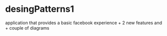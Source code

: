 # desingPatterns1
application that provides a basic facebook experience + 2 new features and + couple of diagrams
